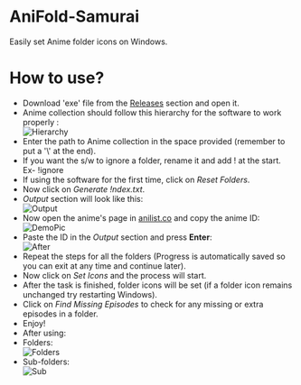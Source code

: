 # AniFold-Samurai
Easily set Anime folder icons on Windows.
# How to use?
- Download 'exe' file from the [Releases](https://github.com/Necro-Mancer-94540/AniFold-Samurai/releases/tag/initial) section and open it.
- Anime collection should follow this hierarchy for the software to work properly :  
![Hierarchy](https://i.ibb.co/SfJxVzn/Untitled-Diagram.png)  
- Enter the path to Anime collection in the space provided (remember to put a '\\' at the end).
- If you want the s/w to ignore a folder, rename it and add ! at the start. Ex- !ignore
- If using the software for the first time, click on *Reset Folders*.
- Now click on *Generate !ndex.txt*.
- *Output* section will look like this:  
![Output](https://i.ibb.co/DMLTQm1/Screenshot-1155.png)
- Now open the anime's page in [anilist.co](https://anilist.co/) and copy the anime ID:  
![DemoPic](https://i.ibb.co/GJZY7Th/Capture.png)
- Paste the ID in the *Output* section and press **Enter**:  
![After](https://i.ibb.co/RTC6tRn/Screenshot-1156.png)
- Repeat the steps for all the folders (Progress is automatically saved so you can exit at any time and continue later).
- Now click on *Set Icons* and the process will start.
- After the task is finished, folder icons will be set (if a folder icon remains unchanged try restarting Windows).
- Click on *Find Missing Episodes* to check for any missing or extra episodes in a folder.
- Enjoy!
- After using:  
- Folders:  
![Folders](https://i.ibb.co/hZhthQw/Screenshot-1162.png)  
- Sub-folders:  
![Sub](https://i.ibb.co/tp3h99s/Screenshot-1164.png)
